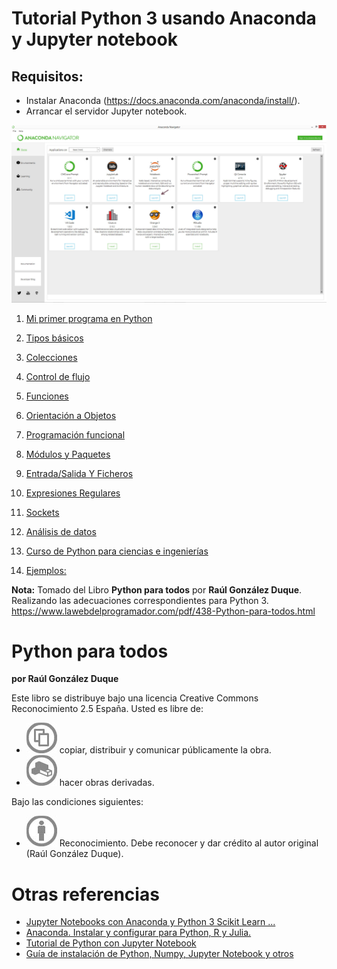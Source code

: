 # Tutorial Python 3 usando Anaconda y Jupyter notebook

## Requisitos:

* Instalar Anaconda (https://docs.anaconda.com/anaconda/install/).
* Arrancar el servidor Jupyter notebook.

![](imagenes/anaconda.jpg)

1) [Mi primer programa en Python](Mi_primer_programa_en_Python.ipynb) 
1) [Tipos básicos](Tipos_basicos.ipynb) 
1) [Colecciones](Colecciones.ipynb) 
1) [Control de flujo](Control_de_flujo.ipynb) 
1) [Funciones](Funciones.ipynb) 
1) [Orientación a Objetos](Orientacion_a_Objetos.ipynb) 
1) [Programación funcional](Programacion_funcional.ipynb) 
1) [Módulos y Paquetes](Modulos_y_Paquetes.ipynb) 
1) [Entrada/Salida Y Ficheros](EntradaSalida_Y_Ficheros.ipynb) 
1) [Expresiones Regulares](Expresiones_Regulares.ipynb) 
1) [Sockets](Sockets.ipynb) 

1) [Análisis de datos](https://github.com/victorricardo/curso-python-analisis-datos) 
1) [Curso de Python para ciencias e ingenierías](https://github.com/victorricardo/curso-python-cientifico) 

1) [Ejemplos:](ejemplos/README.md) 


**Nota:** Tomado del Libro **Python para todos** por **Raúl González Duque**. Realizando las adecuaciones correspondientes para Python 3. https://www.lawebdelprogramador.com/pdf/438-Python-para-todos.html

# Python para todos

**por Raúl González Duque**

Este libro se distribuye bajo una licencia Creative Commons Reconocimiento 2.5 España. Usted es libre de:

- ![](imagenes/1.jpg) copiar, distribuir y comunicar públicamente la obra.
- ![](imagenes/2.jpg) hacer obras derivadas.

Bajo las condiciones siguientes:

- ![](imagenes/3.jpg) Reconocimiento. Debe reconocer y dar crédito al autor original (Raúl González Duque).


# Otras referencias

- [Jupyter Notebooks con Anaconda y Python 3 Scikit Learn ...](https://www.youtube.com/watch?v=0FiZ9wnu_q0) 
- [Anaconda. Instalar y configurar para Python, R y Julia.](https://www.youtube.com/watch?v=weO8-p9GGFc) 
- [Tutorial de Python con Jupyter Notebook](https://facundoq.github.io/courses/aa2018/res/02_python.html) 
- [Guía de instalación de Python, Numpy, Jupyter Notebook y otros](https://medium.com/saturdays-ai/empezando-a-usar-jupyter-notebook-para-python-parte-1-instalaci%C3%B3n-94e97b4c5f37) 
